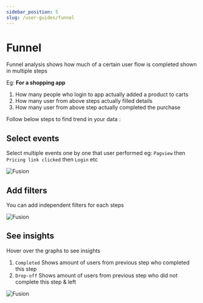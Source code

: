 ```yaml
---
sidebar_position: 5
slug: /user-guides/funnel
---
```


# Funnel

Funnel analysis shows how much of a certain user flow is completed shown in multiple steps

Eg: **For a shopping app**

1. How many people who login to app actually added a product to carts
2. How many user from above steps actually filled details
3. How many user from above step actually completed the purchase

Follow below steps to find trend in your data :

## Select events

Select multiple events one by one that user performed
eg: `Pagview` then `Pricing link clicked` then `Login` etc

![Fusion](/img/user-guides/funnels/funnels-1.png "Fusion")

## Add filters

You can add independent filters for each steps

![Fusion](/img/user-guides/funnels/funnels-2.png "Fusion")

## See insights

Hover over the graphs to see insights

1. `Completed` Shows amount of users from previous step who completed this step
1. `Drop-off` Shows amount of users from previous step who did not complete this step & left

![Fusion](/img/user-guides/funnels/funnels-3.png "Fusion")
